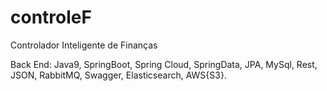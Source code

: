 # controleF

Controlador Inteligente de Finanças

Back End: Java9, SpringBoot, Spring Cloud, SpringData, JPA, MySql, Rest, JSON, RabbitMQ, Swagger, Elasticsearch, AWS{S3}.
